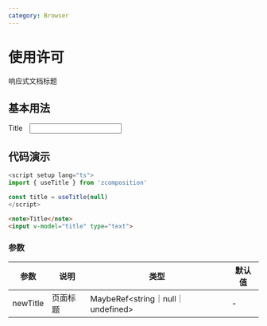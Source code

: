 ```yaml
---
category: Browser
---
```


# 使用许可

响应式文档标题

## 基本用法

<script setup lang="ts">
import { useTitle } from '@lib'

const title = useTitle(null)
</script>

<div style="margin-top:10px">
  <note>Title</note>
  <input style="margin-left:10px" v-model="title" type="text">
</div>



## 代码演示

```ts
<script setup lang="ts">
import { useTitle } from 'zcomposition'

const title = useTitle(null)
</script>
```

```html
<note>Title</note>
<input v-model="title" type="text">
```

### 参数

| 参数       | 说明                 | 类型         | 默认值  |
| -------    | ------------------- | ----------- | ------ |
| newTitle | 页面标题	         | MaybeRef<string｜null｜undefined> | -       |